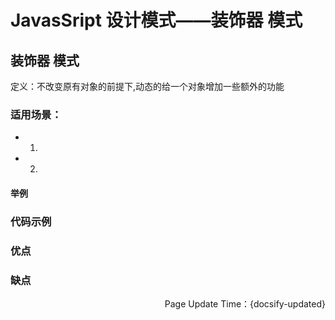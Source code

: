 # JavasSript 设计模式——装饰器 模式

## 装饰器 模式

定义：不改变原有对象的前提下,动态的给一个对象增加一些额外的功能

### 适用场景：

- 1.
- 2.

#### 举例

### 代码示例

### 优点

### 缺点


<p align="right">Page Update Time：{docsify-updated}</p>
